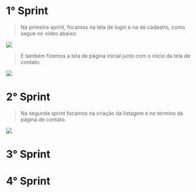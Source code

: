  # 1° Sprint
 > Na primeira sprint, focamos na tela de login e na de cadastro, como segue no vídeo abaixo:
 <p align="">
  <img src="https://github.com/TechForce-ADS/imagens/blob/main/video1.gif">
 </p>
 
 > E também fizemos a tela de página inicial junto com o início da tela de contato.
  <p align="">
  <img src="https://github.com/TechForce-ADS/imagens/blob/main/video2.gif">
 </p>
 
 # 2° Sprint
 > Na segunda sprint focamos na criação da listagem e no termino da página de contato.
 <img src="https://github.com/TechForce-ADS/imagens/blob/main/video3.gif">
 
 # 3° Sprint
 
 # 4° Sprint
